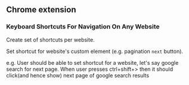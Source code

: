 ## Chrome extension

### Keyboard Shortcuts For Navigation On Any Website


Create set of shortcuts per website.

Set shortcut for website's custom element (e.g. pagination `next` button).


e.g. User should be able to set shortcut for a website, let's say google search for next page. When user presses ctrl+shift+> then it should click(and hence show) next page of google search results
